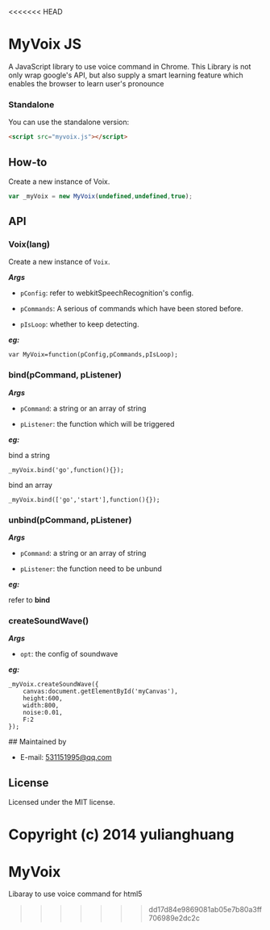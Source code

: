 <<<<<<< HEAD
# MyVoix JS

A JavaScript library to use voice command in Chrome.
This Library is not only wrap google's API, but also supply a smart learning feature which enables the browser to learn user's pronounce

### Standalone
You can use the standalone version:
```html
<script src="myvoix.js"></script>
```

## How-to
Create a new instance of Voix.
```js
var _myVoix = new MyVoix(undefined,undefined,true);
```

## API
### Voix(lang)
Create a new instance of `Voix`.

***Args***

- `pConfig`: refer to webkitSpeechRecognition's config.

- `pCommands`: A serious of commands which have been stored before.

- `pIsLoop`: whether to keep detecting.

***eg:***

```
var MyVoix=function(pConfig,pCommands,pIsLoop);
```


### bind(pCommand, pListener)

***Args***

- `pCommand`: a string or an array of string

- `pListener`: the function which will be triggered

***eg:***

bind a string

`_myVoix.bind('go',function(){});`

bind an array

`_myVoix.bind(['go','start'],function(){});`

### unbind(pCommand, pListener)

***Args***

- `pCommand`: a string or an array of string

- `pListener`: the function need to be unbund

***eg:***

refer to **bind**

### createSoundWave()

***Args***

- `opt`: the config of soundwave

***eg:***
				
    _myVoix.createSoundWave({
    	canvas:document.getElementById('myCanvas'),
    	height:600,
    	width:800,
    	noise:0.01,
    	F:2
    });

## Maintained by
- E-mail: 531151995@qq.com

## License
Licensed under the MIT license.

Copyright (c) 2014 yulianghuang
=======
MyVoix
======

Libaray to use voice command for html5
>>>>>>> dd17d84e9869081ab05e7b80a3ff706989e2dc2c
